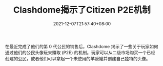 ﻿---
title: "Clashdome揭示了Citizen P2E机制"
date: 2021-12-07T21:57:40+08:00
lastmod: 2021-12-07T16:45:40+08:00
draft: false
authors: ["Serene"]
description: "在最近完成了他们的第 0 代公民的销售后，Clashdome 揭示了一些关于玩家如何通过他们的公民头像玩来赚取 (P2E) 的机制。玩家可以从二级市场购买一个已经创建的公民，或者他们可以拿起一个未使用的羊膜罐并创建自己独特的头像。"
featuredImage: "clashdome-reveals-citizen-p2e-mechanics.jpeg"
tags: ["Virtual World","虚拟世界","Play to Earn"]
categories: ["news"]
news: ["虚拟世界"]
weight: 
lightgallery: true
pinned: false
recommend: false
recommend1: false
---

在最近完成了他们的第 0 代公民的销售后，Clashdome 揭示了一些关于玩家如何通过他们的公民头像玩来赚取 (P2E) 的机制。玩家可以从二级市场购买一个已经创建的公民，或者他们可以拿起一个未使用的羊膜罐并创建自己独特的头像。

<!--more-->

